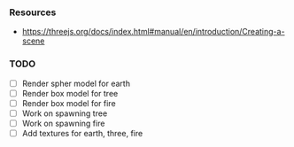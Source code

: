 ### Resources

- https://threejs.org/docs/index.html#manual/en/introduction/Creating-a-scene


### TODO

- [ ] Render spher model for earth
- [ ] Render box model for tree
- [ ] Render box model for fire
- [ ] Work on spawning tree
- [ ] Work on spawning fire
- [ ] Add textures for earth, three, fire 
